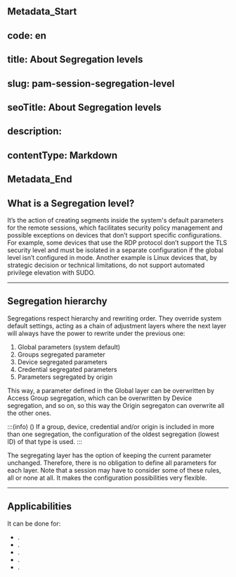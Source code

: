 ## Metadata_Start 
## code: en
## title: About Segregation levels 
## slug: pam-session-segregation-level 
## seoTitle: About Segregation levels 
## description:  
## contentType: Markdown 
## Metadata_End
## What is a Segregation level?
It’s the action of creating segments inside the system's default parameters for the remote sessions, which facilitates security policy management and possible exceptions on devices that don’t support specific configurations.
For example, some devices that use the RDP protocol don’t support the TLS security level and must be isolated in a separate configuration if the global level isn’t configured in  mode. Another example is Linux devices that, by strategic decision or technical limitations, do not support automated privilege elevation with SUDO.

---
## Segregation hierarchy
Segregations respect hierarchy and rewriting order. They override system default settings, acting as a chain of adjustment layers where the next layer will always have the power to rewrite under the previous one:

1. Global parameters (system default)
2. Groups segregated parameter
3. Device segregated parameters
4. Credential segregated parameters
5. Parameters segregated by origin

This way, a parameter defined in the Global layer can be overwritten by Access Group segregation, which can be overwritten by Device segregation, and so on, so this way the Origin segregaton can overwrite all the other ones.

:::(info) ()
If a group, device, credential and/or origin is included in more than one segregation, the configuration of the oldest segregation (lowest ID) of that type is used.
:::

The segregating layer has the option of keeping the current parameter unchanged. Therefore, there is no obligation to define all parameters for each layer. Note that a session may have to consider some of these rules, all or none at all. It makes the configuration possibilities very flexible.

---
## Applicabilities
It can be done for:

* .
* .
* .
* .
* .